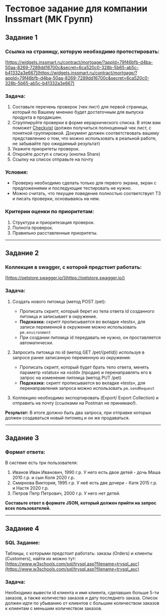 # Тестовое задание для компании Inssmart (МК Групп)


## Задание 1

### Ссылка на страницу, которую необходимо протестировать:

[https://widgets.inssmart.ru/contract/mortgage/?appId=79f46bfb-d4ba-50aa-8269-7289dd16700c&secret=6ca520c0-328b-5b65-ab5c-b41332a3e667](https://widgets.inssmart.ru/contract/mortgage/?appId=79f46bfb-d4ba-50aa-8269-7289dd16700c&secret=6ca520c0-328b-5b65-ab5c-b41332a3e667)

### Задача:

1. Составьте перечень проверок (чек лист) для первой страницы, который по Вашему мнению будет достаточным для выпуска продукта в продакшен.
2. Сгруппируйте проверки в форме иерархического списка. В этом вам поможет [Checkvist](https://checkvist.com/) (должен получиться полноценный чек лист, с понятной группировкой. Документ должен соответствовать вашему представлению о том, что можно использовать в реальной работе, не забывайте про ожидаемый результат)
3. Укажите приоритеты проверок.
4. Откройте доступ к списку (кнопка Share)
5. Ссылку на список отправьте на почту 

### Условия:

- Проверку необходимо сделать только для первого экрана, экран с предложениями и последующие тестировать не нужно.
- Можно считать, что текущее поведение полностью соответствует ТЗ и писать проверки, основываясь на нем.

### Критерии оценки по приоритетам:

1. Структура и приоритезация проверок.
2. Полнота проверок.
3. Правильно расставленные приоритеты.

---

## Задание 2

### Коллекция в swagger, с которой предстоит работать:

[https://petstore.swagger.io/](https://petstore.swagger.io/)

### Задача:

1. Создать нового питомца (метод POST /pet):
   - Прописать скрипт, который берет из тела ответа id созданного питомца и записывает в окружение.
   - **Подсказка:** скрипт прописывается во вкладке «tests», для записи переменной в окружение можно использовать `pm.environment`
   - При создании питомца id передавать не нужно, он проставляется автоматически.

2. Запросить питомца по id (метод GET /pet/{petId}) используя в запросе ранее записанную переменную из окружения:
   - Прописать скрипт, который будет брать тело ответа, менять параметр «status» на «sold» (продан) и перенаправлять его в запрос на изменение питомца (метод PUT /pet)
   - **Подсказка:** скрипт прописывается во вкладке «tests», для перенаправления запроса можно использовать `pm.sendRequest`

3. Коллекцию необходимо экспортировать (Export/ Export Collection) и отправить на почту (ссылками на Postman не принимаю!).

**Результат:** В итоге должно быть два запроса, при отправке которых должен создаваться новый питомец и он же продаваться.

---

## Задание 3

### Формат ответа:

В системе есть три пользователя:
1. Иванов Иван Иванович, 1990 г.р. У него есть двое детей - дочь Маша 2010 г.р. и сын Коля 2020 г.р.
2. Смирнова Виктория, 1995 г.р. У неё есть две дочери - Катя 2015 г.р. и Настя 2020 г.р.
3. Петров Петр Петрович, 2000 г.р. У него нет детей.

**Составьте ответ в формате JSON, который должен прийти на запрос всех пользователей.**

---

## Задание 4

### SQL Задание:

Таблицы, с которыми предстоит работать: заказы (Orders) и клиенты (Customers), найти их можно тут:
[https://www.w3schools.com/sql/trysql.asp?filename=trysql_asc](https://www.w3schools.com/sql/trysql.asp?filename=trysql_asc)

### Задача:

Необходимо вывести id клиента и имя клиента, сделавших больше 5-ти заказов, а также количество заказов и дату последнего заказа. Список должен идти по убыванию от клиентов с большим количеством заказов к клиентам с меньшим количеством заказов.